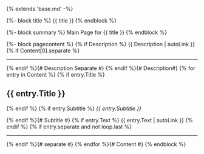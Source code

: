 {% extends 'base.md' -%}

{%- block title %}
{{ title }}
{% endblock %}

{%- block summary %}
Main Page for {{ title }}
{% endblock %}

{%- block pagecontent %}
{% if Description %}
{{ Description | autoLink }}
{% if Content[0].separate %}

---

{% endif %}{# Description Separate #}
{% endif %}{# Description#}
{% for entry in Content %}
{% if entry.Title %}
## {{ entry.Title }}

{% endif %}
{% if entry.Subtitle %}
*{{ entry.Subtitle }}*

{% endif %}{# Subtitle #}
{% if entry.Text %}
{{ entry.Text | autoLink }}
{% endif %}
{% if entry.separate and not loop.last %}

---

{% endif %}{# separate #}
{% endfor %}{# Content #}
{% endblock %}